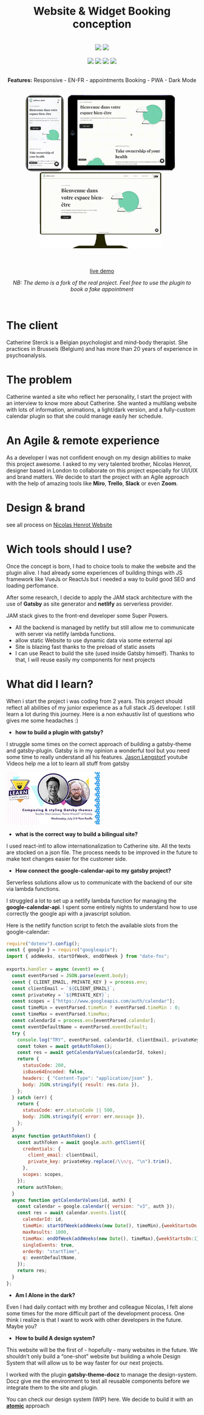 <div align="center">
    <!-- <img src="./labels/logo.png" height=150px> -->
    <h1>Website & Widget Booking conception</h1>
</div>

<br/>

<div align="center">
<img src="https://img.shields.io/badge/made_with-Gatsby-purple" height=30>
<img src="https://img.shields.io/badge/powered_by-Netlify-white" height=30>
</div>

<br/>

<div align="center">
<img src="https://img.shields.io/badge/designed_by-Nicolas_Henrot-blue" height=20>
<img src="https://img.shields.io/badge/developed_by-Paul_Henrot-green" height=20>
<img src="https://img.shields.io/badge/timeline-~6_month-red" height=20>
<img src="https://img.shields.io/badge/location-Bruxelles--London-red" height=20>
</div>

<br/>
<div align="center">

**Features:**
<span>Responsive</span> -
<span>EN-FR</span> - 
<span>appointments Booking</span> -
<span>PWA</span> - 
<span>Dark Mode</span>
</div>

<br/>

<div align="center">
    <img src="./videos/mobileCatherine.gif" height=200>&nbsp;&nbsp;
    <img  src="./videos/tabletCatherine.gif" height=200>&nbsp;&nbsp;
     <img  src="./videos/desktopCatherine.gif" height=200>&nbsp;&nbsp;
</div>

<br/>
<br/>

<div align="center">

[live demo](https://site-catherine.netlify.app/fr)

_NB: The demo is a fork of the real project. Feel free to use the plugin to book a fake appointment_

</div>


<br/>



# The client

Catherine Sterck is a Belgian psychologist and mind-body therapist. She practices in Brussels (Belgium) and has more than 20 years of experience in psychoanalysis.

# The problem

Catherine wanted a site who reflect her personality, I start the project with an interview to know more about Catherine. She wanted a multilang website with lots of information, animations, a light/dark version, and a fully-custom calendar plugin so that she could manage easily her schedule.

# An Agile & remote experience

As a developer I was not confident enough on my design abilities to make this project awesome. I asked to my very talented brother, Nicolas Henrot, designer based in London to collaborate on this project especially for UI/UIX and brand matters.
We decide to start the project with an Agile approach with the help of amazing tools like **Miro**, **Trello**, **Slack** or even **Zoom**.

# Design & brand

see all process on [Nicolas Henrot Website](https://www.nicolashenrot.com/cath-sterck)

# Wich tools should I use?

Once the concept is born, I had to choice tools to make the website and the plugin alive.
I had already some experiences of building things with JS framework like VueJs or ReactJs but i needed a way to build good SEO and loading perfomance.

After some research, I decide to apply the JAM stack architecture with the use of **Gatsby** as site generator and **netlify** as serverless provider.

JAM stack gives to the front-end developer some Super Powers.

- All the backend is managed by netlify but still allow me to communicate with server via netlify lambda functions. 
- allow static Website to use dynamic data via some external api
- Site is blazing fast thanks to the preload of static assets
- I can use React to build the site (used inside Gatsby himself). Thanks to that, I will reuse easily my components for next projects 

# What did I learn?

When i start the project i was coding from 2 years. This project should reflect all abilities of my junior experience as a full stack JS developer. I still learn a lot during this journey. Here is a non exhaustiv list of questions who gives me some headaches :)

- **how to build a plugin with gatsby?**

I struggle some times on the correct approach of building a gatsby-theme and gatsby-plugin. Gatsby is in my opinion a wonderful tool but you need some time to really understand all his features. [Jason Lengstorf](https://www.youtube.com/c/Lengstorf/videos) youtube Videos help me a lot to learn all stuff from gatsby

[![Alt text](./videos/thumbnail.webp)](https://youtu.be/6Z4p-qjnKCQ)

- **what is the correct way to build a bilingual site?**

I used react-intl to allow internationalization to Catherine site.
All the texts are stocked on a json file. The process needs to be improved in the future to make text changes easier for the customer side.


- **How connect the google-calendar-api to my gatsby project?**

Serverless solutions allow us to communicate with the backend of our site via lambda functions.

I struggled a lot to set up a netlify lambda function for managing the **google-calendar-api**. I spent some entirely nights to understand how to use correctly the google api with a javascript solution.

Here is the netlify function script to fetch the available slots from the google-calendar:

```js
require("dotenv").config();
const { google } = require("googleapis");
import { addWeeks, startOfWeek, endOfWeek } from "date-fns";

exports.handler = async (event) => {
  const eventParsed = JSON.parse(event.body);
  const { CLIENT_EMAIL, PRIVATE_KEY } = process.env;
  const clientEmail = `${CLIENT_EMAIL}`;
  const privateKey = `${PRIVATE_KEY}`;
  const scopes = ["https://www.googleapis.com/auth/calendar"];
  const timeMin = eventParsed.timeMin ? eventParsed.timeMin : 0;
  const timeMax = eventParsed.timeMax;
  const calendarId = process.env[eventParsed.calendar];
  const eventDefaultName = eventParsed.eventDefault;
  try {
    console.log("TRY", eventParsed, calendarId, clientEmail, privateKey);
    const token = await getAuthToken();
    const res = await getCalendarValues(calendarId, token);
    return {
      statusCode: 200,
      isBase64Encoded: false,
      headers: { "Content-Type": "application/json" },
      body: JSON.stringify({ result: res.data }),
    };
  } catch (err) {
    return {
      statusCode: err.statusCode || 500,
      body: JSON.stringify({ error: err.message }),
    };
  }
  async function getAuthToken() {
    const authToken = await google.auth.getClient({
      credentials: {
        client_email: clientEmail,
        private_key: privateKey.replace(/\\n/g, "\n").trim(),
      },
      scopes: scopes,
    });
    return authToken;
  }
  async function getCalendarValues(id, auth) {
    const calendar = google.calendar({ version: "v3", auth });
    const res = await calendar.events.list({
      calendarId: id,
      timeMin: startOfWeek(addWeeks(new Date(), timeMin),{weekStartsOn:1}),
      maxResults: 1000,
      timeMax: endOfWeek(addWeeks(new Date(), timeMax),{weekStartsOn:1}),
      singleEvents: true,
      orderBy: "startTime",
      q: eventDefaultName,
    });
    return res;
  }
};

```

- **Am I Alone in the dark?**

Even I had daily contact with my brother and colleague Nicolas, I felt alone some times for the more difficult part of the development process. One think i realize is that I want to work with other developers in the future. Maybe you?

- **How to build A design system?**

This website will be the first of - hopefully - many websites in the future. We shouldn’t only build a “one-shot” website but building a whole Design System that will allow us to be way faster for our next projects.

I worked with the plugin **gatsby-theme-docz** to manage the design-system. Docz give me the environment to test all reusable components before we integrate them to the site and plugin.

You can check our design system (WIP) here. We decide to build it with an [**atomic**](https://atomicdesign.bradfrost.com/) approach

